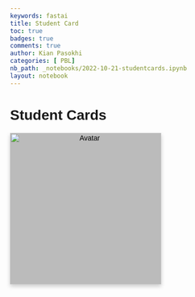 ```yaml
---
keywords: fastai
title: Student Card
toc: true
badges: true
comments: true
author: Kian Pasokhi
categories: [ PBL]
nb_path: _notebooks/2022-10-21-studentcards.ipynb
layout: notebook
---
```


<html>
<head>
<meta name="viewport" content="width=device-width, initial-scale=1">
<style>
body {
  font-family: Arial, Helvetica, sans-serif;
}
.flip-card {
  background-color: transparent;
  width: 300px;
  height: 300px;
  perspective: 1000px;
}
.flip-card-inner {
  position: relative;
  width: 100%;
  height: 100%;
  text-align: center;
  transition: transform 0.6s;
  transform-style: preserve-3d;
  box-shadow: 0 4px 8px 0 rgba(0,0,0,0.2);
}
.flip-card:hover .flip-card-inner {
  transform: rotateY(180deg);
}
.flip-card-front, .flip-card-back {
  position: absolute;
  width: 100%;
  height: 100%;
  -webkit-backface-visibility: hidden;
  backface-visibility: hidden;
}
.flip-card-front {
  background-color: #bbb;
  color: black;
}
.flip-card-back {
  background-color: #2980b9;
  color: white;
  transform: rotateY(180deg);
}
</style>
</head>
<body>

<h1>Student Cards</h1>

<div class="flip-card">
  <div class="flip-card-inner">
    <div class="flip-card-front">
      <img src="posts/images/bird1.png" alt="Avatar" style="width:300px;height:300px;">
    </div>
    <div class="flip-card-back">
      <h1>Student 1</h1> 
      <p>Period: </p> 
    </div>
  </div>
</div>

</body>
</html>
